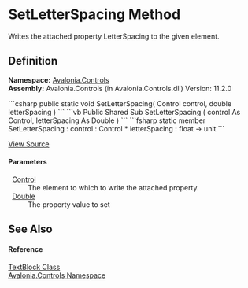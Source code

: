 # SetLetterSpacing Method


Writes the attached property LetterSpacing to the given element.



## Definition
**Namespace:** <a href="N_Avalonia_Controls">Avalonia.Controls</a>  
**Assembly:** Avalonia.Controls (in Avalonia.Controls.dll) Version: 11.2.0

<Tabs groupId="api-code-preview">
<TabItem value="csharp" label="C#">
```csharp
public static void SetLetterSpacing(
	Control control,
	double letterSpacing
)
```
</TabItem>
<TabItem value="vb" label="VB">
```vb
Public Shared Sub SetLetterSpacing ( 
	control As Control,
	letterSpacing As Double
)
```
</TabItem>
<TabItem value="fsharp" label="F#">
```fsharp
static member SetLetterSpacing : 
        control : Control * 
        letterSpacing : float -> unit 
```
</TabItem>
</Tabs>



<a href="https://github.com/AvaloniaUI/Avalonia/tree/master/src/Avalonia.Controls/TextBlock.cs#L543" title="View the source code">View Source</a>



#### Parameters
<dl><dt>  <a href="T_Avalonia_Controls_Control">Control</a></dt><dd>The element to which to write the attached property.</dd><dt>  <a href="https://learn.microsoft.com/dotnet/api/system.double" target="_blank" rel="noopener noreferrer">Double</a></dt><dd>The property value to set</dd></dl>

## See Also


#### Reference
<a href="T_Avalonia_Controls_TextBlock">TextBlock Class</a>  
<a href="N_Avalonia_Controls">Avalonia.Controls Namespace</a>  
